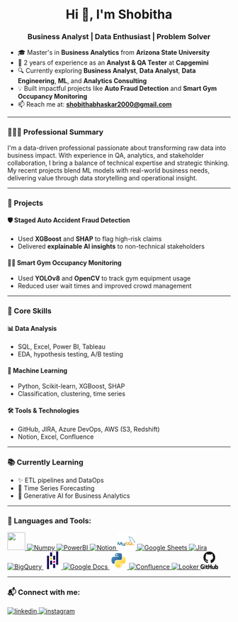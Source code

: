 <h1 align="center">Hi 👋, I'm Shobitha</h1>
<h3 align="center">Business Analyst | Data Enthusiast | Problem Solver</h3>

- 🎓 Master's in **Business Analytics** from **Arizona State University**
- 💼 2 years of experience as an **Analyst & QA Tester** at **Capgemini**
- 🔍 Currently exploring **Business Analyst**, **Data Analyst**, **Data Engineering**, **ML**, and **Analytics Consulting**
- 💡 Built impactful projects like **Auto Fraud Detection** and **Smart Gym Occupancy Monitoring**
- 📫 Reach me at: **shobithabhaskar2000@gmail.com**

---

### 👩🏻‍💻 **Professional Summary**

I'm a data-driven professional passionate about transforming raw data into business impact. With experience in QA, analytics, and stakeholder collaboration, I bring a balance of technical expertise and strategic thinking. My recent projects blend ML models with real-world business needs, delivering value through data storytelling and operational insight.

---

### 🚀 Projects

#### 🛡️ Staged Auto Accident Fraud Detection
- Used **XGBoost** and **SHAP** to flag high-risk claims
- Delivered **explainable AI insights** to non-technical stakeholders

#### 🏋️‍♀️ Smart Gym Occupancy Monitoring
- Used **YOLOv8** and **OpenCV** to track gym equipment usage
- Reduced user wait times and improved crowd management

---

### 🧠 Core Skills

#### 📊 Data Analysis
- SQL, Excel, Power BI, Tableau
- EDA, hypothesis testing, A/B testing

#### 🧮 Machine Learning
- Python, Scikit-learn, XGBoost, SHAP
- Classification, clustering, time series

#### 🛠️ Tools & Technologies
- GitHub, JIRA, Azure DevOps, AWS (S3, Redshift)
- Notion, Excel, Confluence

---

### 📚 Currently Learning

- ✨ ETL pipelines and DataOps
- 🤖 Time Series Forecasting
- 🧠 Generative AI for Business Analytics

---

<h3 align="left">🧰 Languages and Tools:</h3>
<p align="left">
  <a href="https://www.tableau.com" target="_blank" rel="noreferrer">
    <img src="https://analyticstraininghub.com/wp-content/uploads/2020/10/icon-tableau.png" width="40" height="40"/>
  </a>
  <a href="https://numpy.org/" target="_blank" rel="noreferrer">
    <img src="https://upload.wikimedia.org/wikipedia/commons/3/31/NumPy_logo_2020.svg" alt="Numpy" width="40" height="40"/>
  </a>
  <a href="https://powerbi.microsoft.com/" target="_blank" rel="noreferrer">
    <img src="https://www.vectorlogo.zone/logos/microsoft_powerbi/microsoft_powerbi-icon.svg" alt="PowerBI" width="40" height="40"/>
  </a>
  <a href="https://www.notion.so/" target="_blank" rel="noreferrer">
    <img src="https://upload.wikimedia.org/wikipedia/commons/4/45/Notion_app_logo.png" alt="Notion" width="40" height="40"/>
  </a>
  <a href="https://www.mysql.com/" target="_blank" rel="noreferrer">
    <img src="https://raw.githubusercontent.com/devicons/devicon/master/icons/mysql/mysql-original-wordmark.svg" alt="SQL" width="40" height="40"/>
  </a>
  <a href="https://www.google.com/sheets/about/" target="_blank" rel="noreferrer">
    <img src="https://static.vecteezy.com/system/resources/previews/017/396/799/original/google-sheets-apps-logo-free-png.png" alt="Google Sheets" width="40" height="40"/>
  </a>
  <a href="https://www.atlassian.com/software/jira" target="_blank" rel="noreferrer">
    <img src="https://cdn.iconscout.com/icon/free/png-256/free-jira-282222.png?f=webp" alt="Jira" width="40" height="40"/>
  </a>
  <a href="https://cloud.google.com/bigquery" target="_blank" rel="noreferrer">
    <img src="https://cdn.worldvectorlogo.com/logos/google-bigquery-logo-1.svg" alt="BigQuery" width="40" height="40"/>
  </a>
  <a href="https://pandas.pydata.org/" target="_blank" rel="noreferrer">
    <img src="https://raw.githubusercontent.com/devicons/devicon/master/icons/pandas/pandas-original.svg" alt="Pandas" width="40" height="40"/>
  </a>
  <a href="https://www.google.com/docs/about/" target="_blank" rel="noreferrer">
    <img src="https://cdn-icons-png.flaticon.com/512/5968/5968517.png" alt="Google Docs" width="40" height="40"/>
  </a>
  <a href="https://www.python.org" target="_blank" rel="noreferrer">
    <img src="https://raw.githubusercontent.com/devicons/devicon/master/icons/python/python-original.svg" alt="Python" width="40" height="40"/>
  </a>
  <a href="https://www.atlassian.com/software/confluence" target="_blank" rel="noreferrer">
    <img src="https://www.logo.wine/a/logo/Confluence_(software)/Confluence_(software)-Logo.wine.svg" alt="Confluence" width="40" height="40"/>
  </a>
  <a href="https://looker.com/" target="_blank" rel="noreferrer">
    <img src="https://images.crunchbase.com/image/upload/c_pad,f_auto,q_auto:eco,dpr_1/jqycac4nitgaoauawrxg" alt="Looker" width="40" height="40"/>
  </a>
  <a href="https://github.com/" target="_blank" rel="noreferrer">
    <img src="https://raw.githubusercontent.com/devicons/devicon/master/icons/github/github-original-wordmark.svg" alt="Github" width="40" height="40"/>
  </a>
</p>

---

<h3 align="left">📬 Connect with me:</h3>
<p align="left">
  <a href="https://www.linkedin.com/in/shobithabhaskar/" target="blank">
    <img align="center" src="https://raw.githubusercontent.com/rahuldkjain/github-profile-readme-generator/master/src/images/icons/Social/linked-in-alt.svg" alt="linkedin" height="30" width="40" />
  </a>
  <a href="https://www.instagram.com/shobitha.gowda._/" target="blank">
    <img align="center" src="https://raw.githubusercontent.com/rahuldkjain/github-profile-readme-generator/master/src/images/icons/Social/instagram.svg" alt="instagram" height="30" width="40" />
  </a>
</p>
